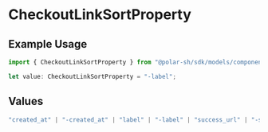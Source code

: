 # CheckoutLinkSortProperty

## Example Usage

```typescript
import { CheckoutLinkSortProperty } from "@polar-sh/sdk/models/components/checkoutlinksortproperty.js";

let value: CheckoutLinkSortProperty = "-label";
```

## Values

```typescript
"created_at" | "-created_at" | "label" | "-label" | "success_url" | "-success_url" | "allow_discount_codes" | "-allow_discount_codes"
```